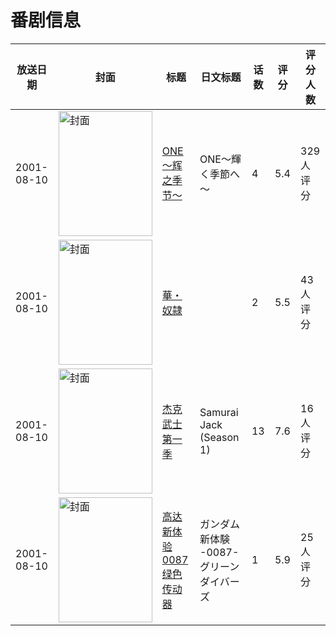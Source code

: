 # 番剧信息

|放送日期|封面|标题|日文标题|话数|评分|评分人数|
|---|---|---|---|---|---|---|
|2001-08-10|<img src="https://bangumi.tv/img/no_icon_subject.png" alt="封面" style="width:150px;height:200px;object-fit:cover;">|[ONE～辉之季节～](https://bangumi.tv/subject/5016)|ONE～輝く季節へ～|4|5.4|329人评分|
|2001-08-10|<img src="https://bangumi.tv/img/no_icon_subject.png" alt="封面" style="width:150px;height:200px;object-fit:cover;">|[華・奴隷](https://bangumi.tv/subject/74430)||2|5.5|43人评分|
|2001-08-10|<img src="https://lain.bgm.tv/pic/cover/c/88/7d/88029_4z3G4.jpg" alt="封面" style="width:150px;height:200px;object-fit:cover;">|[杰克武士 第一季](https://bangumi.tv/subject/88029)|Samurai Jack (Season 1)|13|7.6|16人评分|
|2001-08-10|<img src="https://lain.bgm.tv/pic/cover/c/ff/79/90369_so1PH.jpg" alt="封面" style="width:150px;height:200px;object-fit:cover;">|[高达新体验0087 绿色传动器](https://bangumi.tv/subject/90369)|ガンダム新体験 -0087- グリーンダイバーズ|1|5.9|25人评分|
